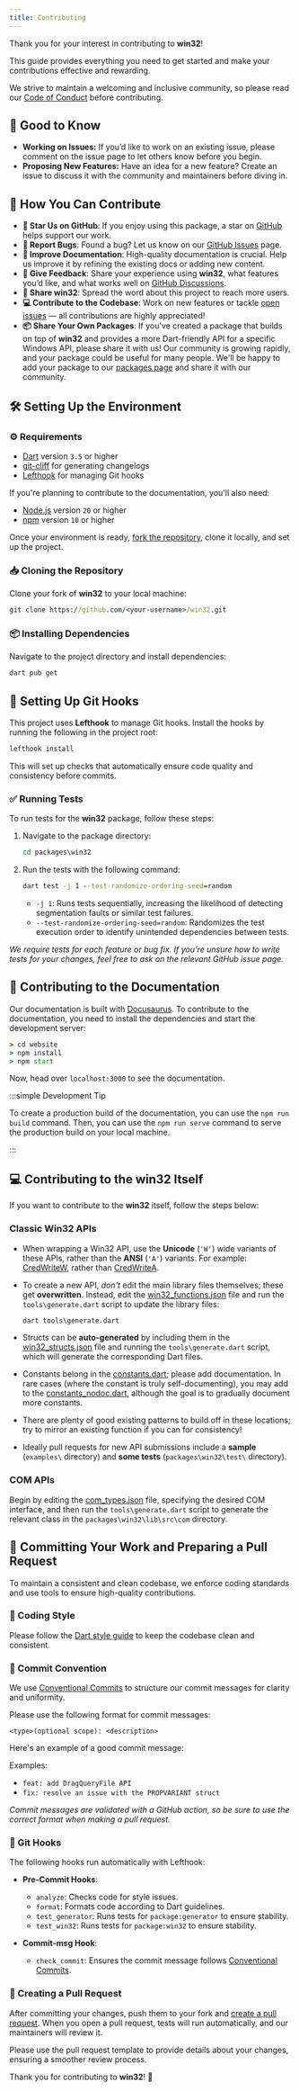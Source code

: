 ```yaml
---
title: Contributing
---
```


Thank you for your interest in contributing to **win32**!

This guide provides everything you need to get started and make your
contributions effective and rewarding.

We strive to maintain a welcoming and inclusive community, so please read our
[Code of Conduct] before contributing.

## 📝 Good to Know

- **Working on Issues:** If you’d like to work on an existing issue, please
  comment on the issue page to let others know before you begin.
- **Proposing New Features:** Have an idea for a new feature? Create an issue to
  discuss it with the community and maintainers before diving in.

## 🙌 How You Can Contribute

- **🌟 Star Us on GitHub**: If you enjoy using this package, a star on [GitHub]
  helps support our work.
- **🐛 Report Bugs**: Found a bug? Let us know on our [GitHub Issues] page.
- **📝 Improve Documentation**: High-quality documentation is crucial. Help us
  improve it by refining the existing docs or adding new content.
- **💬 Give Feedback**: Share your experience using **win32**, what features
  you’d like, and what works well on [GitHub Discussions].
- **📢 Share win32**: Spread the word about this project to reach more users.
- **💻 Contribute to the Codebase**: Work on new features or tackle
  [open issues][GitHub Issues] — all contributions are highly appreciated!
- **📦 Share Your Own Packages**: If you've created a package that builds on top
  of **win32** and provides a more Dart-friendly API for a specific Windows API,
  please share it with us! Our community is growing rapidly, and your package
  could be useful for many people. We'll be happy to add your package to our
  [packages page] and share it with our community.

## 🛠️ Setting Up the Environment

### ⚙️ Requirements

- [Dart](https://dart.dev) version `3.5` or higher
- [git-cliff](https://git-cliff.org) for generating changelogs
- [Lefthook](https://github.com/evilmartians/lefthook) for managing Git hooks

If you're planning to contribute to the documentation, you'll also need:

- [Node.js](https://nodejs.org) version `20` or higher
- [npm](https://www.npmjs.com) version `10` or higher

Once your environment is ready, [fork the repository], clone it locally, and
set up the project.

### 📥 Cloning the Repository

Clone your fork of **win32** to your local machine:

```cmd title="Terminal"
git clone https://github.com/<your-username>/win32.git
```

### 📦 Installing Dependencies

Navigate to the project directory and install dependencies:

```cmd title="Terminal"
dart pub get
```

## 🧩 Setting Up Git Hooks

This project uses **Lefthook** to manage Git hooks. Install the hooks by running
the following in the project root:

```cmd title="Terminal"
lefthook install
```

This will set up checks that automatically ensure code quality and consistency
before commits.

### ✅ Running Tests

To run tests for the **win32** package, follow these steps:

1. Navigate to the package directory:

   ```cmd title="Terminal"
   cd packages\win32
   ```

2. Run the tests with the following command:

   ```cmd title="Terminal"
   dart test -j 1 --test-randomize-ordering-seed=random
   ```

   - `-j 1`: Runs tests sequentially, increasing the likelihood of detecting
     segmentation faults or similar test failures.
   - `--test-randomize-ordering-seed=random`: Randomizes the test execution
     order to identify unintended dependencies between tests.

_We require tests for each feature or bug fix. If you’re unsure how to write_
_tests for your changes, feel free to ask on the relevant GitHub issue page._

## 📝 Contributing to the Documentation

Our documentation is built with [Docusaurus]. To contribute to the
documentation, you need to install the dependencies and start the development
server:

```cmd title="Terminal"
> cd website
> npm install
> npm start
```

Now, head over `localhost:3000` to see the documentation.

:::simple Development Tip

To create a production build of the documentation, you can use the
`npm run build` command. Then, you can use the `npm run serve` command to serve
the production build on your local machine.

:::

## 💻 Contributing to the **win32** Itself

If you want to contribute to the **win32** itself, follow the steps below:

### Classic Win32 APIs

- When wrapping a Win32 API, use the **Unicode** (`'W'`) wide variants of these
  APIs, rather than the **ANSI** (`'A'`) variants. For example:
  [CredWriteW][credwritew_link], rather than [CredWriteA][credwritea_link].

- To create a new API, _don't_ edit the main library files themselves; these get
  **overwritten**. Instead, edit the
  [win32_functions.json][win32_functions_json_link] file and run the
  `tools\generate.dart` script to update the library files:

  ```cmd title="Terminal"
  dart tools\generate.dart
  ```

- Structs can be **auto-generated** by including them in the
  [win32_structs.json][win32_structs_json_link] file and running the
  `tools\generate.dart` script, which will generate the corresponding Dart files.
- Constants belong in the [constants.dart][constants_dart_link]; please add
  documentation. In rare cases (where the constant is truly self-documenting),
  you may add to the [constants_nodoc.dart][constants_nodoc_dart_link], although
  the goal is to gradually document more constants.
- There are plenty of good existing patterns to build off in these locations;
  try to mirror an existing function if you can for consistency!
- Ideally pull requests for new API submissions include a **sample**
  (`examples\` directory) and **some tests** (`packages\win32\test\` directory).

### COM APIs

Begin by editing the [com_types.json][com_types_json_link] file, specifying the
desired COM interface, and then run the `tools\generate.dart` script to generate
the relevant class in the `packages\win32\lib\src\com` directory.

[com_types_json_link]: https://github.com/halildurmus/win32/tree/main/packages/generator/data/com_types.json
[constants_dart_link]: https://github.com/halildurmus/win32/tree/main/packages/win32/lib/src/constants.dart
[constants_nodoc_dart_link]: https://github.com/halildurmus/win32/tree/main/packages/win32/lib/src/constants_nodoc.dart
[credwritea_link]: https://learn.microsoft.com/windows/win32/api/wincred/nf-wincred-credwritea
[credwritew_link]: https://learn.microsoft.com/windows/win32/api/wincred/nf-wincred-credwritew
[win32_functions_json_link]: https://github.com/halildurmus/win32/tree/main/packages/generator/data/win32_functions.json
[win32_structs_json_link]: https://github.com/halildurmus/win32/tree/main/packages/generator/data/win32_structs.json

## 🚀 Committing Your Work and Preparing a Pull Request

To maintain a consistent and clean codebase, we enforce coding standards and use
tools to ensure high-quality contributions.

### 🎨 Coding Style

Please follow the [Dart style guide] to keep the codebase clean and consistent.

### 📜 Commit Convention

We use [Conventional Commits] to structure our commit messages for clarity and
uniformity.

Please use the following format for commit messages:

```text
<type>(optional scope): <description>
```

Here's an example of a good commit message:

Examples:

- `feat: add DragQueryFile API`
- `fix: resolve an issue with the PROPVARIANT struct`

_Commit messages are validated with a GitHub action, so be sure to use the_
_correct format when making a pull request._

### 🧩 Git Hooks

The following hooks run automatically with Lefthook:

- **Pre-Commit Hooks**:
  - `analyze`: Checks code for style issues.
  - `format`: Formats code according to Dart guidelines.
  - `test_generator`: Runs tests for `package:generator` to ensure stability.
  - `test_win32`: Runs tests for `package:win32` to ensure stability.

- **Commit-msg Hook**:
  - `check_commit`: Ensures the commit message follows [Conventional Commits].

### 🔄 Creating a Pull Request

After committing your changes, push them to your fork and
[create a pull request]. When you open a pull request, tests will run
automatically, and our maintainers will review it.

Please use the pull request template to provide details about your changes,
ensuring a smoother review process.

Thank you for contributing to **win32**! 🎉

[Code of Conduct]: https://github.com/halildurmus/win32/blob/main/CODE_OF_CONDUCT.md
[Conventional Commits]: https://www.conventionalcommits.org/en/v1.0.0/
[create a pull request]: https://github.com/halildurmus/win32/compare
[Dart style guide]: https://dart.dev/effective-dart/style
[Docusaurus]: https://docusaurus.io
[fork the repository]: https://github.com/halildurmus/win32/fork
[GitHub]: https://github.com/halildurmus/win32
[GitHub Discussions]: https://github.com/halildurmus/win32/discussions
[GitHub Issues]: https://github.com/halildurmus/win32/issues
[packages page]: https://win32.pub/packages
